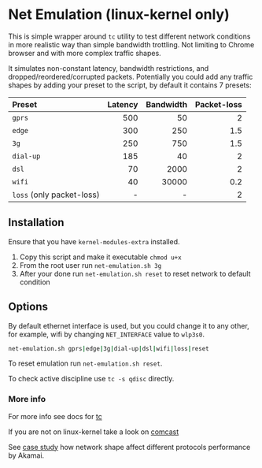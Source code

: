 # Net Emulation (linux-kernel only)

This is simple wrapper around `tc` utility to test different network conditions in more realistic way than simple bandwidth trottling. Not limiting to Chrome browser and with more complex traffic shapes.

It simulates non-constant latency, bandwidth restrictions, and dropped/reordered/corrupted packets. 
Potentially you could add any traffic shapes by adding your preset to the script, by default it contains 7 presets:

Preset | Latency | Bandwidth | Packet-loss
:-- | --: | --: | --:
`gprs` | 500 | 50 | 2
`edge` | 300 | 250 | 1.5
`3g` | 250 | 750 | 1.5
`dial-up` | 185 | 40 | 2
`dsl` | 70 | 2000 | 2
`wifi` | 40 | 30000 | 0.2
`loss` (only packet-loss) | - | - | 2

## Installation

Ensure that you have `kernel-modules-extra` installed.

1. Copy this script and make it executable `chmod u+x`
2. From the root user run `net-emulation.sh 3g`
3. After your done run `net-emulation.sh reset` to reset network to default condition

## Options

By default ethernet interface is used, but you could change it to any other, for example, wifi by changing `NET_INTERFACE` value to `wlp3s0`.

```sh
net-emulation.sh gprs|edge|3g|dial-up|dsl|wifi|loss|reset
```

To reset emulation run `net-emulation.sh reset`.

To check active discipline use `tc -s qdisc` directly.

### More info

For more info see docs for [tc](https://wiki.linuxfoundation.org/networking/netem)

If you are not on linux-kernel take a look on [comcast](https://github.com/tylertreat/comcast)

See [case study](https://www.akamai.com/kr/ko/multimedia/documents/technical-publication/http2-performance-in-cellular-networks.pdf) how network shape affect different protocols performance by Akamai.

